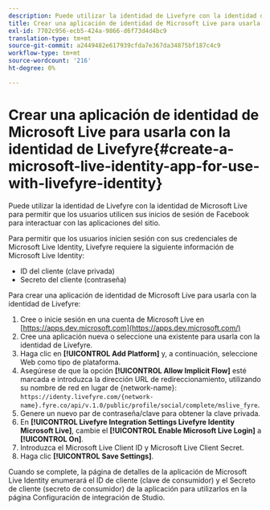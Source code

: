 ```yaml
---
description: Puede utilizar la identidad de Livefyre con la identidad de Microsoft Live para permitir que los usuarios utilicen sus inicios de sesión de Facebook para interactuar con las aplicaciones del sitio.
title: Crear una aplicación de identidad de Microsoft Live para usarla con la identidad de Livefyre
exl-id: 7702c956-ecb5-424a-9866-d6f73d4d4bc9
translation-type: tm+mt
source-git-commit: a2449482e617939cfda7e367da34875bf187c4c9
workflow-type: tm+mt
source-wordcount: '216'
ht-degree: 0%

---
```


# Crear una aplicación de identidad de Microsoft Live para usarla con la identidad de Livefyre{#create-a-microsoft-live-identity-app-for-use-with-livefyre-identity}

Puede utilizar la identidad de Livefyre con la identidad de Microsoft Live para permitir que los usuarios utilicen sus inicios de sesión de Facebook para interactuar con las aplicaciones del sitio.

Para permitir que los usuarios inicien sesión con sus credenciales de Microsoft Live Identity, Livefyre requiere la siguiente información de Microsoft Live Identity:

* ID del cliente (clave privada)
* Secreto del cliente (contraseña)

Para crear una aplicación de identidad de Microsoft Live para usarla con la identidad de Livefyre:

1. Cree o inicie sesión en una cuenta de Microsoft Live en [https://apps.dev.microsoft.com](https://apps.dev.microsoft.com/)
1. Cree una aplicación nueva o seleccione una existente para usarla con la identidad de Livefyre.
1. Haga clic en **[!UICONTROL Add Platform]** y, a continuación, seleccione Web como tipo de plataforma.
1. Asegúrese de que la opción **[!UICONTROL Allow Implicit Flow]** esté marcada e introduzca la dirección URL de redireccionamiento, utilizando su nombre de red en lugar de {network-name}: `https://identy.livefyre.com/{network-name}.fyre.co/api/v.1.0/public/profile/social/complete/mslive_fyre`.
1. Genere un nuevo par de contraseña/clave para obtener la clave privada.
1. En **[!UICONTROL Livefyre Integration Settings Livefyre Identity Microsoft Live]**, cambie el **[!UICONTROL Enable Microsoft Live Login]** a **[!UICONTROL On]**.
1. Introduzca el Microsoft Live Client ID y Microsoft Live Client Secret.
1. Haga clic **[!UICONTROL Save Settings]**.

Cuando se complete, la página de detalles de la aplicación de Microsoft Live Identity enumerará el ID de cliente (clave de consumidor) y el Secreto de cliente (secreto de consumidor) de la aplicación para utilizarlos en la página Configuración de integración de Studio.
